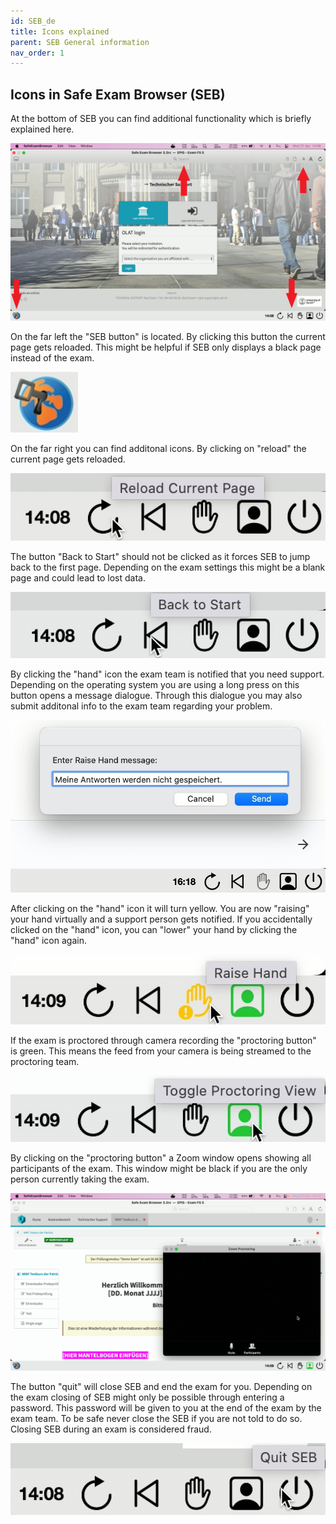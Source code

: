```yaml
---
id: SEB_de
title: Icons explained
parent: SEB General information
nav_order: 1
---
```


## Icons in Safe Exam Browser (SEB)
At the bottom of SEB you can find additional functionality which is briefly explained here.

[![icons-overview](assets/icons_overview.jpg)](assets/icons_overview.jpg)

On the far left the "SEB button" is located. By clicking this button the current page gets reloaded. This might be helpful if SEB only displays a black page instead of the exam.

[![icons-sebbutton](assets/icons_sebbutton.jpg)](assets/icons_sebbutton.jpg)

On the far right you can find additonal icons. By clicking on "reload" the current page gets reloaded.

[![icons-reload](assets/icons_reload.jpg)](assets/icons_reload.jpg)

The button "Back to Start" should not be clicked as it forces SEB to jump back to the first page. Depending on the exam settings this might be a blank page and could lead to lost data.

[![icons-back](assets/icons_back.jpg)](assets/icons_back.jpg)

By clicking the "hand" icon the exam team is notified that you need support. Depending on the operating system you are using a long press on this button opens a message dialogue. Through this dialogue you may also submit additonal info to the exam team regarding your problem.

[![icons-hand-01](assets/icons_hand_01.jpg)](assets/icons_hand_01.jpg)

After clicking on the "hand" icon it will turn yellow. You are now "raising" your hand virtually and a support person gets notified. If you accidentally clicked on the "hand" icon, you can "lower" your hand by clicking the "hand" icon again.

[![icons-hand-02](assets/icons_hand_02.jpg)](assets/icons_hand_02.jpg)

If the exam is proctored through camera recording the "proctoring button" is green. This means the feed from your camera is being streamed to the proctoring team.

[![icons-proctoring-01](assets/icons_proctoring_01.jpg)](assets/icons_proctoring_01.jpg)

By clicking on the "proctoring button" a Zoom window opens showing all participants of the exam. This window might be black if you are the only person currently taking the exam.

[![icons-proctoring-02](assets/icons_proctoring_02.jpg)](assets/icons_proctoring_02.jpg)

The button "quit" will close SEB and end the exam for you. Depending on the exam closing of SEB might only be possible through entering a password. This password will be given to you at the end of the exam by the exam team. To be safe never close the SEB if you are not told to do so. Closing SEB during an exam is considered fraud.

[![icons-icons_quit](assets/icons_quit.jpg)](assets/icons_quit.jpg)